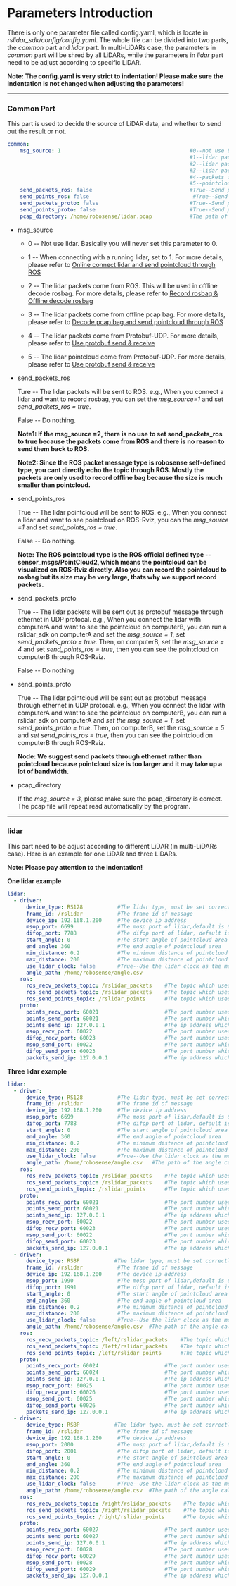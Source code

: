 # Parameters Introduction

There is only one parameter file called config.yaml, which is locate in *rslidar_sdk/config/config.yaml*.  The whole file can be divided into two parts, the *common* part and *lidar* part. In multi-LiDARs case, the parameters in *common* part will be shred by all LiDARs, while the parameters in *lidar* part need to be adjust according to specific LiDAR.  

**Note: The config.yaml is very strict to indentation! Please make sure the indentation is not changed when adjusting the parameters!**

---



### Common Part

This part is used to decide the source of LiDAR data, and whether to send out the result or not.

```yaml
common:
    msg_source: 1                                         #0--not use Lidar
                                                          #1--lidar packet message come from online lidar
                                                          #2--lidar packet message come from ROS
                                                          #3--lidar packet message come from Pcap bag
                                                          #4--packets from Protobuf-UDP
                                                          #5--pointcloud from Protobuf-UDP
    send_packets_ros: false                               #True--Send packet through ROS(Used to record packet)
    send_points_ros: false                                 #True--Send pointcloud through ROS
    send_packets_proto: false                             #True--Send packets through Protobuf-UDP
    send_points_proto: false                              #True--Send pointcloud through Protobuf-UDP
    pcap_directory: /home/robosense/lidar.pcap            #The path of pcap file
```

- msg_source

  - 0 -- Not use lidar. Basically you will never set this parameter to 0.

  - 1 -- When connecting with a running lidar, set to 1. For more details, please refer to [Online connect lidar and send pointcloud through ROS](../howto/how_to_online_send_pointcloud_ros.md)

  - 2 -- The lidar packets come from ROS. This will be used in offline decode rosbag.  For more details, please refer to [Record rosbag & Offline decode rosbag](../howto/how_to_record_and_offline_decode_rosbag.md)

  - 3 -- The lidar packets come from offline pcap bag. For more details, please refer to  [Decode pcap bag and send pointcloud through ROS](../howto/how_to_offline_decode_pcap.md)

  - 4 -- The lidar packets come from Protobuf-UDP. For more details, please refer to [Use protobuf send & receive](../howto/how_to_use_protobuf_function.md)

  - 5 -- The lidar pointcloud come from Protobuf-UDP. For more details, please refer to  [Use protobuf send & receive](../howto/how_to_use_protobuf_function.md)



- send_packets_ros

  Ture -- The lidar packets will be sent to ROS. e.g., When you connect a lidar and want to record rosbag, you can set the *msg_source=1* and set *send_packets_ros = true*.

  False -- Do nothing.

  **Note1:  If the msg_source =2, there is no use to set send_packets_ros to true because the packets come from ROS and there is no reason to send them back to ROS.**

  **Note2: Since the ROS packet message type is robosense self-defined type, you cant directly echo the topic through ROS. Mostly the packets are only used to record offline bag because the size is much smaller than pointcloud.**

- send_points_ros

  True -- The lidar pointcloud will be sent to ROS. e.g., When you connect a lidar and want to see pointcloud on ROS-Rviz, you can the *msg_source =1* and set *send_points_ros = true*.

  False -- Do nothing.

  **Note: The ROS pointcloud type is the ROS official defined type -- sensor_msgs/PointCloud2, which means the pointcloud can be visualized on ROS-Rviz directly. Also you can record the pointcloud to rosbag but its size may be very large, thats why we support record packets.**

- send_packets_proto

  True -- The lidar packets will be sent out as protobuf message through ethernet in UDP protocal. e.g., When you connect the lidar with computerA and want to see the pointcloud on computerB, you can run a rslidar_sdk on computerA and set the *msg_source = 1*, set *send_packets_proto = true*. Then, on computerB, set the *msg_source = 4* and set *send_points_ros = true*, then you can see the pointcloud on computerB through ROS-Rviz.

  False -- Do nothing

- send_points_proto

  True -- The lidar pointcloud will be sent out as protobuf message through ethernet in UDP protocal. e.g., When you connect the lidar with computerA and want to see the pointcloud on computerB, you can run a rslidar_sdk on computerA and *set the msg_source = 1*, set *send_points_proto = true*. Then, on computerB, set the *msg_source = 5* and *set send_points_ros = true*, then you can see the pointcloud on computerB through ROS-Rviz.

  **Node: We suggest send packets through ethernet rather than pointcloud because pointcloud size is too larger and it may take up a lot of bandwidth.**

- pcap_directory

  If the *msg_source = 3*, please make sure the pcap_directory is correct. The pcap file will repeat read automatically by the program.

---



### lidar

This part need to be adjust according to different LiDAR (in multi-LiDARs case). Here is an example for one LiDAR and three LiDARs. 

**Note: Please pay attention to the indentation!**



**One lidar example**

```yaml
lidar:
  - driver:
      device_type: RS128           #The lidar type, must be set correctly
      frame_id: /rslidar           #The frame id of message
      device_ip: 192.168.1.200     #The device ip address
      msop_port: 6699              #The mosp port of lidar,default is 6699
      difop_port: 7788             #The difop port of lidar, default is 7788
      start_angle: 0               #The start angle of pointcloud area
      end_angle: 360               #The end angle of pointcloud area
      min_distance: 0.2            #The minimum distance of pointcloud area
      max_distance: 200            #The maximum distance of pointcloud area
      use_lidar_clock: false       #True--Use the lidar clock as the message timestamp;False-- Use the system clock as the time stamp  
      angle_path: /home/robosense/angle.csv
    ros:
      ros_recv_packets_topic: /rslidar_packets    #The topic which used to reveice lidar packets from ROS
      ros_send_packets_topic: /rslidar_packets    #The topic which used to send lidar packets through ROS
      ros_send_points_topic: /rslidar_points      #The topic which used to send pointcloud through ROS
    proto:
      points_recv_port: 60021                     #The port number used for receiving pointcloud 
      points_send_port: 60021                     #The port number which the pointcloud will be send to
      points_send_ip: 127.0.0.1                   #The ip address which the pointcloud will be send to 
      msop_recv_port: 60022                       #The port number used for receiving lidar msop packets
      difop_recv_port: 60023                      #The port number used for receiving lidar difop packets
      msop_send_port: 60022                       #The port number which the msop packets will be send to 
      difop_send_port: 60023                      #The port number which the difop packets will be send to 
      packets_send_ip: 127.0.0.1                  #The ip address which the lidar packets will be send to

```



**Three lidar example**

```yaml
lidar:
  - driver:
      device_type: RS128           #The lidar type, must be set correctly
      frame_id: /rslidar           #The frame id of message
      device_ip: 192.168.1.200     #The device ip address
      msop_port: 6699              #The mosp port of lidar,default is 6699
      difop_port: 7788             #The difop port of lidar, default is 7788
      start_angle: 0               #The start angle of pointcloud area
      end_angle: 360               #The end angle of pointcloud area
      min_distance: 0.2            #The minimum distance of pointcloud area
      max_distance: 200            #The maximum distance of pointcloud area
      use_lidar_clock: false       #True--Use the lidar clock as the message timestamp;False-- Use the system clock as the time stamp  
      angle_path: /home/robosense/angle.csv   #The path of the angle calibration file. For latest version lidars, there is no need to use this file.
    ros:
      ros_recv_packets_topic: /rslidar_packets    #The topic which used to reveice lidar packets from ROS
      ros_send_packets_topic: /rslidar_packets    #The topic which used to send lidar packets through ROS
      ros_send_points_topic: /rslidar_points      #The topic which used to send pointcloud through ROS
    proto:
      points_recv_port: 60021                     #The port number used for receiving pointcloud 
      points_send_port: 60021                     #The port number which the pointcloud will be send to
      points_send_ip: 127.0.0.1                   #The ip address which the pointcloud will be send to 
      msop_recv_port: 60022                       #The port number used for receiving lidar msop packets
      difop_recv_port: 60023                      #The port number used for receiving lidar difop packets
      msop_send_port: 60022                       #The port number which the msop packets will be send to 
      difop_send_port: 60023                      #The port number which the difop packets will be send to 
      packets_send_ip: 127.0.0.1                  #The ip address which the lidar packets will be send to
  - driver:
      device_type: RSBP           #The lidar type, must be set correctly
      frame_id: /rslidar           #The frame id of message
      device_ip: 192.168.1.200     #The device ip address
      msop_port: 1990              #The mosp port of lidar,default is 6699
      difop_port: 1991             #The difop port of lidar, default is 7788
      start_angle: 0               #The start angle of pointcloud area
      end_angle: 360               #The end angle of pointcloud area
      min_distance: 0.2            #The minimum distance of pointcloud area
      max_distance: 200            #The maximum distance of pointcloud area
      use_lidar_clock: false       #True--Use the lidar clock as the message timestamp;False-- Use the system clock as the time stamp  
      angle_path: /home/robosense/angle.csv  #The path of the angle calibration file. For latest version lidars, there is no need to use this file.
    ros:
      ros_recv_packets_topic: /left/rslidar_packets    #The topic which used to reveice lidar packets from ROS
      ros_send_packets_topic: /left/rslidar_packets    #The topic which used to send lidar packets through ROS
      ros_send_points_topic: /left/rslidar_points      #The topic which used to send pointcloud through ROS
    proto:
      points_recv_port: 60024                     #The port number used for receiving pointcloud 
      points_send_port: 60024                     #The port number which the pointcloud will be send to
      points_send_ip: 127.0.0.1                   #The ip address which the pointcloud will be send to 
      msop_recv_port: 60025                       #The port number used for receiving lidar msop packets
      difop_recv_port: 60026                      #The port number used for receiving lidar difop packets
      msop_send_port: 60025                       #The port number which the msop packets will be send to 
      difop_send_port: 60026                      #The port number which the difop packets will be send to 
      packets_send_ip: 127.0.0.1                  #The ip address which the lidar packets will be send to
  - driver:
      device_type: RSBP           #The lidar type, must be set correctly
      frame_id: /rslidar           #The frame id of message
      device_ip: 192.168.1.200     #The device ip address
      msop_port: 2000              #The mosp port of lidar,default is 6699
      difop_port: 2001             #The difop port of lidar, default is 7788
      start_angle: 0               #The start angle of pointcloud area
      end_angle: 360               #The end angle of pointcloud area
      min_distance: 0.2            #The minimum distance of pointcloud area
      max_distance: 200            #The maximum distance of pointcloud area
      use_lidar_clock: false       #True--Use the lidar clock as the message timestamp;False-- Use the system clock as the time stamp  
      angle_path: /home/robosense/angle.csv  #The path of the angle calibration file. For latest version lidars, there is no need to use this file.
    ros:
      ros_recv_packets_topic: /right/rslidar_packets    #The topic which used to reveice lidar packets from ROS
      ros_send_packets_topic: /right/rslidar_packets    #The topic which used to send lidar packets through ROS
      ros_send_points_topic: /right/rslidar_points      #The topic which used to send pointcloud through ROS
    proto:
      points_recv_port: 60027                     #The port number used for receiving pointcloud 
      points_send_port: 60027                     #The port number which the pointcloud will be send to
      points_send_ip: 127.0.0.1                   #The ip address which the pointcloud will be send to 
      msop_recv_port: 60028                       #The port number used for receiving lidar msop packets
      difop_recv_port: 60029                      #The port number used for receiving lidar difop packets
      msop_send_port: 60028                       #The port number which the msop packets will be send to 
      difop_send_port: 60029                      #The port number which the difop packets will be send to 
      packets_send_ip: 127.0.0.1                  #The ip address which the lidar packets will be send to


```

